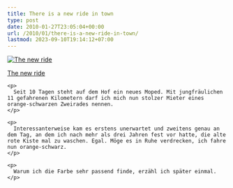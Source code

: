 ```yaml
---
title: There is a new ride in town
type: post
date: 2010-01-27T23:05:04+00:00
url: /2010/01/there-is-a-new-ride-in-town/
lastmod: 2023-09-10T19:14:12+07:00
---
```

<div class="media image">
  <a href="http://www.flickr.com/photos/schreibblogade/4310873587/" title="The new ride"><img src="//farm5.static.flickr.com/4060/4310873587_90d1724e1a.jpg" alt="The new ride" /></p>

  <p>
    The new ride
  </p>

  <p>
    </a></div>

    <p>
      Seit 10 Tagen steht auf dem Hof ein neues Moped. Mit jungfräulichen 11 gefahrenen Kilometern darf ich mich nun stolzer Mieter eines orange-schwarzen Zweirades nennen.
    </p>

    <p>
      Interessanterweise kam es erstens unerwartet und zweitens genau an dem Tag, an dem ich nach mehr als drei Jahren fest vor hatte, die alte rote Kiste mal zu waschen. Egal. Möge es in Ruhe verdrecken, ich fahre nun orange-schwarz.
    </p>

    <p>
      Warum ich die Farbe sehr passend finde, erzähl ich später einmal.
    </p>
